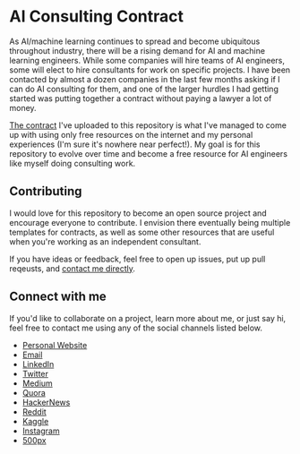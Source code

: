 # AI Consulting Contract
As AI/machine learning continues to spread and become ubiquitous throughout industry, there will be a rising demand for AI and machine learning engineers. While some companies will hire teams of AI engineers, some will elect to hire consultants for work on specific projects. I have been contacted by almost a dozen companies in the last few months asking if I can do AI consulting for them, and one of the larger hurdles I had getting started was putting together a contract without paying a lawyer a lot of money.

[The contract](/contract.md) I've uploaded to this repository is what I've managed to come up with using only free resources on the internet and my personal experiences (I'm sure it's nowhere near perfect!). My goal is for this repository to evolve over time and become a free resource for AI engineers like myself doing consulting work. 

## Contributing
I would love for this repository to become an open source project and encourage everyone to contribute. I envision there eventually being multiple templates for contracts, as well as some other resources that are useful when you're working as an independent consultant. 

If you have ideas or feedback, feel free to open up issues, put up pull reqeusts, and [contact me directly](mailto:me@zackthoutt.com).

## Connect with me

If you'd like to collaborate on a project, learn more about me, or just say hi, feel free to contact me using any of the social channels listed below.

- [Personal Website](https://zackthoutt.com)
- [Email](mailto:zackarey.thoutt@colorado.edu)
- [LinkedIn](https://www.linkedin.com/in/zack-thoutt-57275655/)
- [Twitter](https://twitter.com/zthoutt)
- [Medium](https://medium.com/@zthoutt)
- [Quora](https://www.quora.com/profile/Zack-Thoutt)
- [HackerNews](https://news.ycombinator.com/submitted?id=zthoutt)
- [Reddit](https://www.reddit.com/user/zthoutt/)
- [Kaggle](https://www.kaggle.com/zynicide)
- [Instagram](https://www.instagram.com/zthoutt/)
- [500px](https://500px.com/zthoutt)
